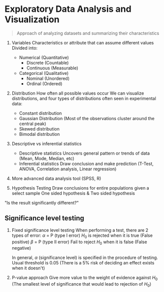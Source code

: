 
# Exploratory Data Analysis and Visualization

> Approach of analyzing datasets and summarizing their characteristics

1. Variables
	Characteristics or attribute that can assume different values
	Divided into:
	- Numerical (Quantitative)
		- Discrete (Countable)
		- Continuous (Measurable)
	- Categorical (Qualitative)
		- Nominal (Unordered)
		- Ordinal (Ordered)

2. Distribution
	How often all possible values occur
	We can visualize distributions, and four types of distributions often seen in experimental data:
	- Constant distribution
	- Gaussian Distribution (Most of the observations cluster around the central peak)
	- Skewed distribution
	- Bimodal distribution

3. Descriptive vs inferential statistics
	- Descriptive statistics
	  Uncovers general pattern or trends of data (Mean, Mode, Median, etc)
	- Inferential statistics
	  Draw conclusion and make prediction (T-Test, ANOVA, Correlation analysis, Linear regression)

4. More advanced data analysis tool (SPSS, R)

5. Hypothesis Testing
	Draw conclusions for entire populations given a select sample
	One sided hypothesis & Two sided hypothesis

"Is the result significantly different?"

## Significance level testing

1. Fixed significance level testing
	When performing a test, there are 2 types of error:
	$\alpha$ = P (type I error) $H_{0}$ is rejected when it is true (False positive)
	$\beta$ = P (type II error) Fail to reject $H_{0}$ when it is false (False negative)
	
	In general, $\alpha$ (significance level) is specified in the procedure of testing.
	Usual threshold is 0.05 (There is a 5% risk of deciding an effect exists when it doesn't)

2. P-value approach
	Give more value to the weight of evidence against $H_{0}$ (The smallest level of significance that would lead to rejection of $H_{0}$)


